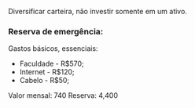 Diversificar carteira, não investir somente em um ativo.

### Reserva de emergência:
Gastos básicos, essenciais:
+ Faculdade - R$570;
+ Internet - R$120;
+ Cabelo - R$50;

Valor mensal: 740
Reserva: 4,400
